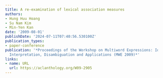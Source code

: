 ```yaml
---
title: A re-examination of lexical association measures
authors:
- Hung Huu Hoang
- Su Nam Kim
- Min-Yen Kan
date: '2009-08-01'
publishDate: '2024-07-11T07:40:56.530100Z'
publication_types:
- paper-conference
publication: '*Proceedings of the Workshop on Multiword Expressions: Identification,
  Interpretation, Disambiguation and Applications (MWE 2009)*'
links:
- name: URL
  url: https://aclanthology.org/W09-2905
---
```

